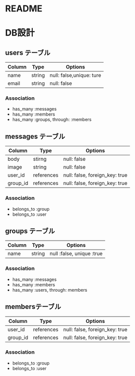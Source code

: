# README

# DB設計

## users テーブル
|Column|Type|Options|
|------|----|-------|
|name|string|null: false,unique: ture|
|email|string|null: false|

### Association
- has_many :messages
- has_many :members
- has_many :groups, through: :members

## messages テーブル
|Column|Type|Options|
|------|----|-------|
|body|stirng|null: false|
|image|string|null: false|
|user_id|references|null: false, foreign_key: true|
|group_id|references|null: false, foreign_key: true|

### Association
- belongs_to :group
- belongs_to :user

## groups テーブル
|Column|Type|Options|
|------|----|-------|
|name|string|null :false, unique :true|

### Association
- has_many :messages
- has_many :members
- has_many :users, through: members 

## membersテーブル
|Column|Type|Options|
|------|----|-------|
|user_id|references|null: false, foreign_key: true|
|group_id|references|null: false, foreign_key: true|

### Association
- belongs_to :group
- belongs_to :user